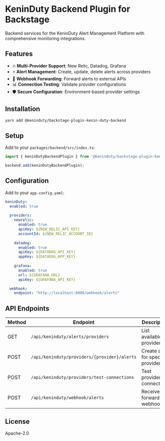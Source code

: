 # KeninDuty Backend Plugin for Backstage

Backend services for the KeninDuty Alert Management Platform with comprehensive monitoring integrations.

## Features

- 🔥 **Multi-Provider Support**: New Relic, Datadog, Grafana
- ⚡ **Alert Management**: Create, update, delete alerts across providers
- 🔔 **Webhook Forwarding**: Forward alerts to external APIs
- 📊 **Connection Testing**: Validate provider configurations
- 🛡️ **Secure Configuration**: Environment-based provider settings

## Installation

```bash
yarn add @keninduty/backstage-plugin-kenin-duty-backend
```

## Setup

Add to your `packages/backend/src/index.ts`:

```typescript
import { keninDutyBackendPlugin } from '@keninduty/backstage-plugin-kenin-duty-backend';

backend.add(keninDutyBackendPlugin);
```

## Configuration

Add to your `app-config.yaml`:

```yaml
keninDuty:
  enabled: true
  
  providers:
    newrelic:
      enabled: true
      apiKey: ${NEW_RELIC_API_KEY}
      accountId: ${NEW_RELIC_ACCOUNT_ID}
    
    datadog:
      enabled: true
      apiKey: ${DATADOG_API_KEY}
      appKey: ${DATADOG_APP_KEY}
    
    grafana:
      enabled: true
      url: ${GRAFANA_URL}
      apiKey: ${GRAFANA_API_KEY}

  webhook:
    endpoint: "http://localhost:8080/webhook/alerts"
```

## API Endpoints

| Method | Endpoint | Description |
|--------|----------|-------------|
| GET | `/api/keninduty/alerts/providers` | List available providers |
| POST | `/api/keninduty/providers/{provider}/alerts` | Create alert for specific provider |
| POST | `/api/keninduty/providers/test-connections` | Test provider connections |
| POST | `/api/keninduty/webhook/alerts` | Receive and forward webhooks |

## License

Apache-2.0